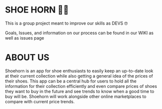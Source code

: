 # SHOE HORN 👟📯
This is a group project meant to improve our skills as DEVS 🤓

Goals, Issues, and information on our process can be found in our WIKI as well as issues page

# ABOUT US

Shoehorn is an app for shoe enthusiasts to easily keep an up-to-date look at their current collection while also getting a general idea of the prices of their shoes. This app can be a central hub for users to hold all the information for their collection efficiently and even compare prices of shoes they want to buy in the future and see trends to know when a good time to buy will be. Shoehorn will work alongside other online marketplaces to compare with current price trends.
